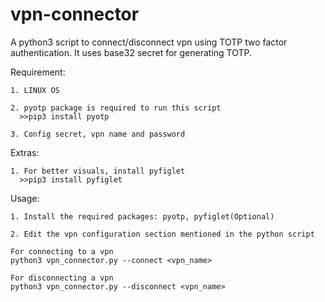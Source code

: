 # vpn-connector
A python3 script to connect/disconnect vpn using TOTP two factor authentication. It uses base32 secret for generating TOTP.

Requirement:

    1. LINUX OS
    
    2. pyotp package is required to run this script
      >>pip3 install pyotp
      
    3. Config secret, vpn name and password

Extras:

    1. For better visuals, install pyfiglet
      >>pip3 install pyfiglet

Usage:

    1. Install the required packages: pyotp, pyfiglet(Optional)

    2. Edit the vpn configuration section mentioned in the python script
    
    For connecting to a vpn
    python3 vpn_connector.py --connect <vpn_name>

    For disconnecting a vpn
    python3 vpn_connector.py --disconnect <vpn_name>
